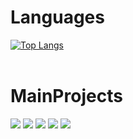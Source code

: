 # Languages
[![Top Langs](https://github-readme-stats.vercel.app/api/top-langs/?username=TANAKADOREI&langs_count=8&theme=tokyonight)](https://github.com/anuraghazra/github-readme-stats)<br>
<br>
# MainProjects
<a href="mailto:tanaka.dorei.game.ch@gmail.com?subject=%3CDM%3E%3A%5Btitle%5D&body=English%0D%0A*%20Delete%20%5Btitle%5D%20and%20enter%20a%20title%0D%0A*%20You%20can%20write%20the%20content%20freely.%0D%0A%0D%0AJapanese%0D%0A*%20%5Btitle%5D%E3%82%92%E3%82%AF%E3%83%AA%E3%82%A2%E3%81%97%E3%81%A6%E3%82%BF%E3%82%A4%E3%83%88%E3%83%AB%E3%82%92%E5%85%A5%E5%8A%9B%E3%81%97%E3%81%A6%E3%81%8F%E3%81%A0%E3%81%95%E3%81%84%0D%0A*%20%E5%86%85%E5%AE%B9%E3%82%92%E8%87%AA%E7%94%B1%E3%81%AB%E4%BD%9C%E6%88%90%E3%81%97%E3%81%A6%E3%81%8F%E3%81%A0%E3%81%95%E3%81%84%E3%80%82"><img src="https://img.shields.io/badge/Mail-Gmail-red?style=for-the-badge&logo=appveyor"/></a>
<a href="https://www.mintblueprojects.com"><img src="https://img.shields.io/badge/Project-MintBlueProjects-green?style=for-the-badge&logo=appveyor"/></a>
<a href="https://github.com/TANAKADOREI/ShadowProject"><img src="https://img.shields.io/badge/Project-ShadowProject-lightgrey?style=for-the-badge&logo=appveyor"/></a>
<a href="https://github.com/TANAKADOREI/DesktopKorone"><img src="https://img.shields.io/badge/Project-DesktopKorone-yellow?style=for-the-badge&logo=appveyor"/></a>
<a href="https://github.com/TANAKADOREI/CMakeTemplate"><img src="https://img.shields.io/badge/Project-CMakeTemplate-red?style=for-the-badge&logo=appveyor"/></a>
